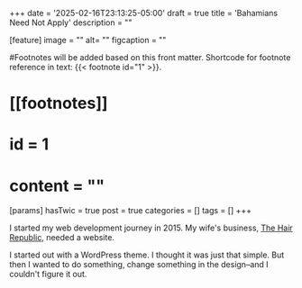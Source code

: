 +++
date = '2025-02-16T23:13:25-05:00'
draft = true
title = 'Bahamians Need Not Apply'
description = ""

[feature]
  image = ""
  alt= ""
  figcaption = ""

#Footnotes will be added based on this front matter. Shortcode for footnote reference in text: {{< footnote id="1" >}}.

# [[footnotes]]
#   id = 1
#   content = ""

[params]
  hasTwic = true
  post = true
  categories = []
  tags = []
+++

I started my web development journey in 2015. My wife's business, [The Hair Republic](https://thehairrepublic.net), needed a website.

I started out with a WordPress theme. I thought it was just that simple. But then I wanted to do something, change something in the design–and I couldn't figure it out. 